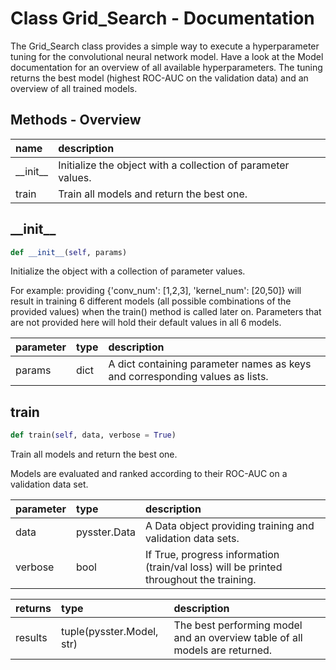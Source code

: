 # Class Grid\_Search - Documentation

The Grid\_Search class provides a simple way to execute a hyperparameter tuning for the convolutional neural network model. Have a look at the Model documentation for an overview of all available hyperparameters. The tuning returns the best model (highest ROC-AUC on the validation data) and an overview of all trained models.

## Methods - Overview

| name | description |
|:-|:-|
| \_\_init\_\_ | Initialize the object with a collection of parameter values. |
| train | Train all models and return the best one. |
## \_\_init\_\_

``` python
def __init__(self, params)
```
Initialize the object with a collection of parameter values. 

 For example: providing {'conv\_num': [1,2,3], 'kernel\_num': [20,50]} will result in training 6 different models (all possible combinations of the provided values) when the train() method is called later on. Parameters that are not provided here will hold their default values in all 6 models. 



| parameter | type | description |
|:-|:-|:-|
| params | dict | A dict containing parameter names as keys and corresponding values as lists. |
## train

``` python
def train(self, data, verbose = True)
```
Train all models and return the best one. 

 Models are evaluated and ranked according to their ROC-AUC on a validation data set. 



| parameter | type | description |
|:-|:-|:-|
| data | pysster.Data | A Data object providing training and validation data sets. |
| verbose | bool | If True, progress information (train/val loss) will be printed throughout the training. |

| returns | type | description |
|:-|:-|:-|
| results | tuple(pysster.Model, str) | The best performing model and an overview table of all models are returned. |
